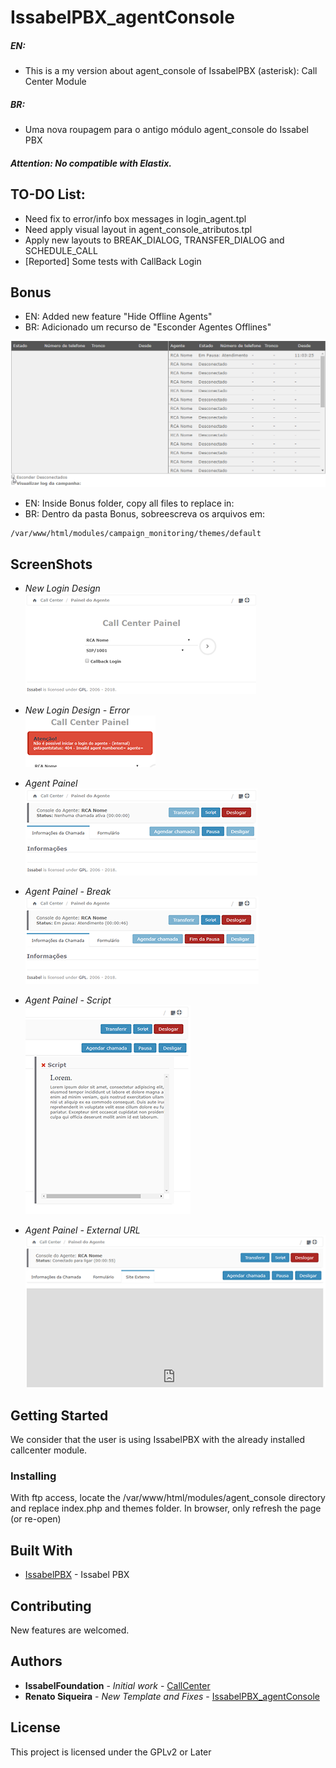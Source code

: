 
# IssabelPBX_agentConsole

##### EN:
- This is a my version about agent_console of IssabelPBX (asterisk): Call Center Module
##### BR: 
- Uma nova roupagem para o antigo módulo agent_console do Issabel PBX

##### Attention: No compatible with Elastix.

## TO-DO List:
- Need fix to error/info box messages in login_agent.tpl
- Need apply visual layout in agent_console_atributos.tpl
- Apply new layouts to BREAK_DIALOG, TRANSFER_DIALOG and SCHEDULE_CALL
- [Reported] Some tests with CallBack Login

## Bonus 
- EN: Added new feature "Hide Offline Agents"
- BR: Adicionado um recurso de "Esconder Agentes Offlines"

![Bonus Feature](https://github.com/RenatoSiqueira/IssabelPBX_agentConsole/blob/master/assets/bonusFeature.gif)

- EN: Inside Bonus folder, copy all files to replace in:
- BR: Dentro da pasta Bonus, sobreescreva os arquivos em:
```
/var/www/html/modules/campaign_monitoring/themes/default
```

## ScreenShots
- _New Login Design_  
![New Login Design](https://github.com/RenatoSiqueira/IssabelPBX_agentConsole/blob/master/assets/newLogin.png)

- _New Login Design - Error_  
![New Login Design Error](https://github.com/RenatoSiqueira/IssabelPBX_agentConsole/blob/master/assets/newLoginErr.png)

- _Agent Painel_  
![Agent Painel](https://github.com/RenatoSiqueira/IssabelPBX_agentConsole/blob/master/assets/consoleAgent.png)

- _Agent Painel - Break_  
![Agent Painel - Break](https://github.com/RenatoSiqueira/IssabelPBX_agentConsole/blob/master/assets/consoleAgentBreak.png)

- _Agent Painel - Script_  
![Agent Painel - Script](https://github.com/RenatoSiqueira/IssabelPBX_agentConsole/blob/master/assets/consoleAgentScript.png)

- _Agent Painel - External URL_  
![Agent Painel - External Url](https://github.com/RenatoSiqueira/IssabelPBX_agentConsole/blob/master/assets/consoleAgentExternal.png)

## Getting Started

We consider that the user is using IssabelPBX with the already installed callcenter module.

### Installing

With ftp access, locate the /var/www/html/modules/agent_console directory and replace index.php and themes folder.
In browser, only refresh the page (or re-open)

## Built With

* [IssabelPBX](https://www.issabel.org/) - Issabel PBX

## Contributing

New features are welcomed.

## Authors

* **IssabelFoundation** - *Initial work* - [CallCenter](https://github.com/IssabelFoundation/callcenter)
* **Renato Siqueira** - *New Template and Fixes* - [IssabelPBX_agentConsole](https://github.com/RenatoSiqueira/IssabelPBX_agentConsole)


## License

This project is licensed under the GPLv2 or Later
